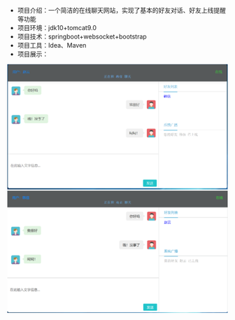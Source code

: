- 项目介绍：一个简洁的在线聊天网站，实现了基本的好友对话、好友上线提醒等功能
- 项目环境：jdk10+tomcat9.0
- 项目技术：springboot+websocket+bootstrap
- 项目工具：Idea、Maven
- 项目展示：

![image](https://github.com/famdetxire/almostchat/blob/master/README/image-20201008160439648.png)
![image](https://github.com/famdetxire/almostchat/blob/master/README/image-20201008160509147.png)


